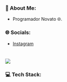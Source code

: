 ### 💫 About Me:

<!-- **Shadow-Captain/Shadow-Captain** is a ✨ _special_ ✨ repository because its `README.md` (this file) appears on your GitHub profile. -->
- Programador Novato 🌐.

### 🌐 Socials:
- [Instagram](https://www.instagram.com/sr_shelby02)

#
[![](https://visitcount.itsvg.in/api?id=Shadow-Captain&label=Profile%20Views&color=9&icon=2&pretty=true)](https://visitcount.itsvg.in)

### 💻 Tech Stack:
